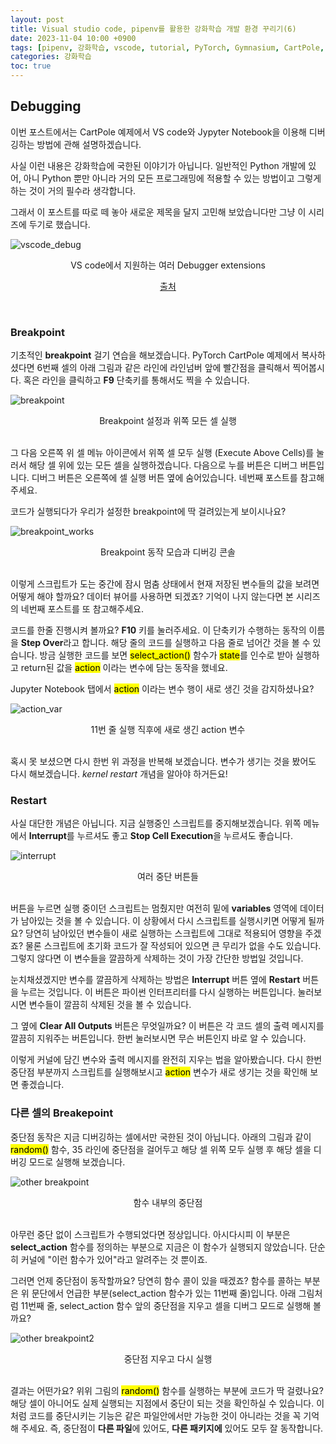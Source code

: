 ```yaml
---
layout: post
title: Visual studio code, pipenv를 활용한 강화학습 개발 환경 꾸리기(6)
date: 2023-11-04 10:00 +0900
tags: [pipenv, 강화학습, vscode, tutorial, PyTorch, Gymnasium, CartPole, debug, Jupyter Notebook]
categories: 강화학습
toc: true
---
```


## Debugging

이번 포스트에서는 CartPole 예제에서 VS code와 Jypyter Notebook을 이용해 디버깅하는 방법에 관해 설명하겠습니다.

사실 이런 내용은 강화학습에 국한된 이야기가 아닙니다.
일반적인 Python 개발에 있어, 아니 Python 뿐만 아니라 거의 모든 프로그래밍에 적용할 수 있는 방법이고 그렇게 하는 것이 거의 필수라 생각합니다.

그래서 이 포스트를 따로 떼 놓아 새로운 제목을 달지 고민해 보았습니다만 그냥 이 시리즈에 두기로 했습니다.

![vscode_debug](/assets/img/RL_6/vscode_debug.png)
<center>VS code에서 지원하는 여러 Debugger extensions</center>
<p align="center">
  <a href="https://code.visualstudio.com/docs/editor/debugging">출처</a>
</p>

<br/>

### Breakpoint

기초적인 __breakpoint__ 걸기 연습을 해보겠습니다.
PyTorch CartPole 예제에서 복사하셨다면 6번째 셀의 아래 그림과 같은 라인에 라인넘버 앞에 빨간점을 클릭해서 찍어봅시다.
혹은 라인을 클릭하고 __F9__ 단축키를 통해서도 찍을 수 있습니다.

![breakpoint](/assets/img/RL_6/breakpoint.png)
<center>Breakpoint 설정과 위쪽 모든 셀 실행</center>
<br/>

그 다음 오른쪽 위 셀 메뉴 아이콘에서 위쪽 셀 모두 실행 (Execute Above Cells)를 눌러서 해당 셀 위에 있는 모든 셀을 실행하겠습니다.
다음으로 누를 버튼은 디버그 버튼입니다.
디버그 버튼은 오른쪽에 셀 실행 버튼 옆에 숨어있습니다.
네번째 포스트를 참고해주세요.

코드가 실행되다가 우리가 설정한 breakpoint에 딱 걸려있는게 보이시나요?

![breakpoint_works](/assets/img/RL_6/breakpoint_works.png)
<center>Breakpoint 동작 모습과 디버깅 콘솔</center>
<br/>

이렇게 스크립트가 도는 중간에 잠시 멈춤 상태에서 현재 저장된 변수들의 값을 보려면 어떻게 해야 할까요?
데이터 뷰어를 사용하면 되겠죠?
기억이 나지 않는다면 본 시리즈의 네번째 포스트를 또 참고해주세요.

코드를 한줄 진행시켜 볼까요?
__F10__ 키를 눌러주세요.
이 단축키가 수행하는 동작의 이름을 <strong>Step Over</strong>라고 합니다.
해당 줄의 코드를 실행하고 다음 줄로 넘어간 것을 볼 수 있습니다.
방금 실행한 코드를 보면 <mark>select_action()</mark> 함수가 <mark>state</mark>를 인수로 받아 실행하고 return된 값을 <mark>action</mark> 이라는 변수에 담는 동작을 했네요.

Jupyter Notebook 탭에서 <mark>action</mark> 이라는 변수 행이 새로 생긴 것을 감지하셨나요?

![action_var](/assets/img/RL_6/action_var.png)
<center>11번 줄 실행 직후에 새로 생긴 action 변수</center>
<br/>

혹시 못 보셨으면 다시 한번 위 과정을 반복해 보겠습니다.
변수가 생기는 것을 봤어도 다시 해보겠습니다.
<em>kernel restart</em> 개념을 알아야 하거든요!

### Restart

사실 대단한 개념은 아닙니다.
지금 실행중인 스크립트를 중지해보겠습니다.
위쪽 메뉴에서 <strong>Interrupt</strong>를 누르셔도 좋고 <strong>Stop Cell Execution</strong>을 누르셔도 좋습니다.

![interrupt](/assets/img/RL_6/interrupt.png)
<center>여러 중단 버튼들</center>
<br/>

버튼을 누르면 실행 중이던 스크립트는 멈췄지만 여전히 밑에 <strong>variables</strong> 영역에 데이터가 남아있는 것을 볼 수 있습니다.
이 상황에서 다시 스크립트를 실행시키면 어떻게 될까요?
당연히 남아있던 변수들이 새로 실행하는 스크립트에 그대로 적용되어 영향을 주겠죠?
물론 스크립트에 초기화 코드가 잘 작성되어 있으면 큰 무리가 없을 수도 있습니다.
그렇지 않다면 이 변수들을 깔끔하게 삭제하는 것이 가장 간단한 방법일 것입니다.

눈치채셨겠지만 변수를 깔끔하게 삭제하는 방법은 <strong>Interrupt</strong> 버튼 옆에 <strong>Restart</strong> 버튼을 누르는 것입니다.
이 버튼은 파이썬 인터프리터를 다시 실행하는 버튼입니다.
눌러보시면 변수들이 깔끔히 삭제된 것을 볼 수 있습니다.

그 옆에 <strong>Clear All Outputs</strong> 버튼은 무엇일까요?
이 버튼은 각 코드 셀의 출력 메시지를 깔끔히 지워주는 버튼입니다.
한번 눌러보시면 무슨 버튼인지 바로 알 수 있습니다.

이렇게 커널에 담긴 변수와 출력 메시지를 완전히 지우는 법을 알아봤습니다.
다시 한번 중단점 부분까지 스크립트를 실행해보시고 <mark>action</mark> 변수가 새로 생기는 것을 확인해 보면 좋겠습니다.

### 다른 셀의 Breakepoint

중단점 동작은 지금 디버깅하는 셀에서만 국한된 것이 아닙니다.
아래의 그림과 같이 <mark>random()</mark> 함수, 35 라인에 중단점을 걸어두고 해당 셀 위쪽 모두 실행 후 해당 셀을 디버깅 모드로 실행해 보겠습니다.

![other breakpoint](/assets/img/RL_6/other_breakpoint.png)
<center>함수 내부의 중단점</center>
<br/>

아무런 중단 없이 스크립트가 수행되었다면 정상입니다.
아시다시피 이 부분은 <strong>select_action</strong> 함수를 정의하는 부분으로 지금은 이 함수가 실행되지 않았습니다.
단순히 커널에 \"이런 함수가 있어\"라고 알려주는 것 뿐이죠.

그러면 언제 중단점이 동작할까요?
당연히 함수 콜이 있을 때겠죠?
함수를 콜하는 부분은 위 문단에서 언급한 부분(select_action 함수가 있는 11번째 줄)입니다.
아래 그림처럼 11번째 줄, select_action 함수 앞의 중단점을 지우고 셀을 디버그 모드로 실행해 볼까요?

![other breakpoint2](/assets/img/RL_6/other_breakpoint2.png)
<center>중단점 지우고 다시 실행</center>
<br/>

결과는 어떤가요? 위위 그림의 <mark>random()</mark> 함수를 실행하는 부분에 코드가 딱 걸렸나요?
해당 셀이 아니어도 실제 실행되는 지점에서 중단이 되는 것을 확인하실 수 있습니다.
이처럼 코드를 중단시키는 기능은 같은 파일안에서만 가능한 것이 아니라는 것을 꼭 기억해 주세요.
즉, 중단점이 <strong>다른 파일</strong>에 있어도, <strong>다른 패키지에</strong> 있어도 모두 잘 동작합니다.